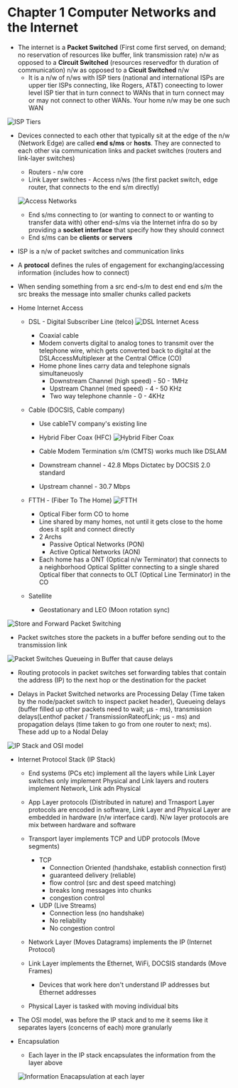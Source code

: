 # Chapter 1 Computer Networks and the Internet

- The internet is a **Packet Switched** (First come first served, on demand; no reservation of resources like buffer, link transmission rate) n/w as opposed to a **Circuit Switched** (resources reservedfor th duration of communication) n/w as opposed to a **Cicuit Switched** n/w
  - It is a n/w of n/ws with ISP tiers (national and international ISPs are upper tier ISPs connecting, like Rogers, AT&T) coneecting to lower level ISP tier that in turn connect to WANs that in turn connect may or may not connect to other WANs. Your home n/w may be one such WAN

![ISP Tiers](images/ISPTiers.png)

- Devices connected to each other that typically sit at the edge of the n/w (Network Edge) are called **end s/ms** or **hosts**. They are connected to each other via communication links and packet switches (routers and link-layer switches)
  - Routers - n/w core
  - Link Layer switches - Access n/ws (the first packet switch, edge router, that connects to the end s/m directly)

  ![Access Networks](images/AccessNetworks.png)


  - End s/ms connecting to (or wanting to connect to or wanting to transfer data with) other end-s/ms via the Internet infra do so by providing a **socket interface** that specify how they should connect
  - End s/ms can be **clients** or **servers**

- ISP is a n/w of packet switches and communication links

- A **protocol** defines the rules of engagement for exchanging/accessing information (includes how to connect)

- When sending something from a src end-s/m to dest end end s/m the src breaks the message into smaller chunks called packets

- Home Internet Access
  - DSL - Digital Subscriber Line (telco)
    ![DSL Internet Acess](images/DSLInternetAcess.png)


    - Coaxial cable
    - Modem converts digital to analog tones to transmit over the telephone wire, which gets converted back to digital at the DSLAccessMultiplexer at the Central Office (CO)
    - Home phone lines carry data and telephone signals simultaneuosly
      - Downstream Channel (high speed) - 50 - 1MHz
      - Upstream Channel (med speed) - 4 - 50 KHz
      - Two way telephone channle - 0 - 4KHz
  - Cable (DOCSIS, Cable company)
    - Use cableTV company's existing line
    - Hybrid Fiber Coax (HFC)
    ![Hybrid Fiber Coax](images/HybridFiberCoax.png)

    - Cable Modem Termination s/m (CMTS) works much like DSLAM
    - Downstream channel - 42.8 Mbps Dictatec by DOCSIS 2.0 standard
    - Upstream channel - 30.7 Mbps
  - FTTH - (Fiber To The Home)
    ![FTTH](images/FTTH.png)

    - Optical Fiber form CO to home
    - Line shared by many homes, not until it gets close to the home does it split and connect directly
    - 2 Archs
      - Passive Optical Networks (PON)
      - Active Optical Networks (AON)
    - Each home has a ONT (Optical n/w Terminator) that connects to a neighborhood Optical Splitter connecting to a single shared Optical fiber that connects to OLT (Optical Line Terminator) in the CO
  - Satellite
    - Geostationary and LEO (Moon rotation sync)

![Store and Forward Packet Switching](images/StoreAndForwardPacketSwitching.png)

- Packet switches store the packets in a buffer before sending out to the transmission link

![Packet Switches Queueing in Buffer that cause delays](images/PacketSwitchesBufferQueueingDelays.png)

- Routing protocols in packet switches set forwarding tables that contain the address (IP) to the next hop or the destination for the packet

- Delays in Packet Switched networks are Processing Delay (Time taken by the node/packet switch to inspect packet header), Queueing delays (buffer filled up other packets need to wait; µs - ms), transmission delays(Lenthof packet / TransmissionRateofLink; µs - ms) and propagation delays (time taken to go from one router to next; ms). These add up to a Nodal Delay

![IP Stack and OSI model](images/IPStackAndOSIModel.png)

- Internet Protocol Stack (IP Stack)
  - End systems (PCs etc) implement all the layers while Link Layer switches only implement Physical and Link layers and routers implement Network, Link adn Physical

  - App Layer protocols (Distributed in nature) and Trnasport Layer protocols are encoded in software, Link Layer and Physical Layer are embedded in hardware (n/w interface card). N/w layer protocols are mix between hardware and software

  - Transport layer implements TCP and UDP protocols (Move segments)
    - TCP
      - Connection Oriented (handshake, establish connection first)
      - guaranteed delivery (reliable)
      - flow control (src and dest speed matching)
      - breaks long messages into chunks
      - congestion control
    - UDP (Live Streams)
      - Connection less (no handshake)
      - No reliability
      - No congestion control

  - Network Layer (Moves Datagrams) implements the IP (Internet Protocol)

  - Link Layer implements the Ethernet, WiFi, DOCSIS standards (Move Frames)
    - Devices that work here don't understand IP addresses but Ethernet addresses

  - Physical Layer is tasked with moving individual bits

- The OSI model, was before the IP stack and to me it seems like it separates layers (concerns of each) more granularly

- Encapsulation
  - Each layer in the IP stack encapsulates the information from the layer above

  ![Information Enacapsulation at each layer](images/InformationEnacapsulation.png)
